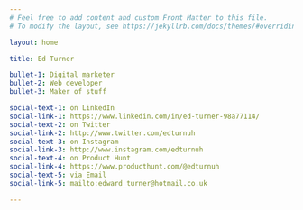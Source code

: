 ```yaml
---
# Feel free to add content and custom Front Matter to this file.
# To modify the layout, see https://jekyllrb.com/docs/themes/#overriding-theme-defaults

layout: home

title: Ed Turner

bullet-1: Digital marketer
bullet-2: Web developer
bullet-3: Maker of stuff

social-text-1: on LinkedIn
social-link-1: https://www.linkedin.com/in/ed-turner-98a77114/
social-text-2: on Twitter
social-link-2: http://www.twitter.com/edturnuh
social-text-3: on Instagram
social-link-3: http://www.instagram.com/edturnuh
social-text-4: on Product Hunt
social-link-4: https://www.producthunt.com/@edturnuh
social-text-5: via Email
social-link-5: mailto:edward_turner@hotmail.co.uk

---
```

